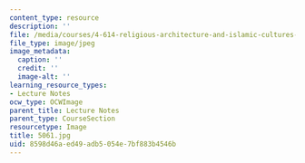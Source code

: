 ```yaml
---
content_type: resource
description: ''
file: /media/courses/4-614-religious-architecture-and-islamic-cultures-fall-2002/8598d46aed49adb5054e7bf883b4546b_5061.jpg
file_type: image/jpeg
image_metadata:
  caption: ''
  credit: ''
  image-alt: ''
learning_resource_types:
- Lecture Notes
ocw_type: OCWImage
parent_title: Lecture Notes
parent_type: CourseSection
resourcetype: Image
title: 5061.jpg
uid: 8598d46a-ed49-adb5-054e-7bf883b4546b
---
```

